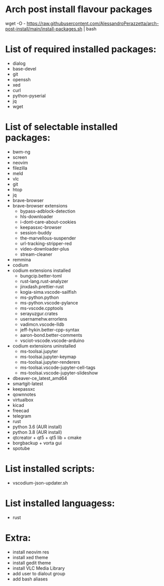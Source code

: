 # Arch post install flavour packages

wget -O - https://raw.githubusercontent.com/AlessandroPerazzetta/arch-post-install/main/install-packages.sh | bash

# List of required installed packages:

- dialog
- base-devel
- git
- openssh
- xed
- curl
- python-pyserial
- jq
- wget

# List of selectable installed packages:

- bwm-ng 
- screen
- neovim 
- filezilla 
- meld 
- vlc 
- git 
- htop 
- jq
- brave-browser
- brave-browser extensions
    * bypass-adblock-detection
    * hls-downloader
    * i-dont-care-about-cookies
    * keepassxc-browser
    * session-buddy
    * the-marvellous-suspender
    * url-tracking-stripper-red
    * video-downloader-plus
    * stream-cleaner
- remmina
- codium
- codium extensions installed
    * bungcip.better-toml
    * rust-lang.rust-analyzer
    * jinxdash.prettier-rust
    * kogia-sima.vscode-sailfish
    * ms-python.python
    * ms-python.vscode-pylance
    * ms-vscode.cpptools
    * serayuzgur.crates
    * usernamehw.errorlens
    * vadimcn.vscode-lldb
    * jeff-hykin.better-cpp-syntax
    * aaron-bond.better-comments
    * vsciot-vscode.vscode-arduino
- codium extensions uninstalled
    * ms-toolsai.jupyter
    * ms-toolsai.jupyter-keymap
    * ms-toolsai.jupyter-renderers
    * ms-toolsai.vscode-jupyter-cell-tags
    * ms-toolsai.vscode-jupyter-slideshow
- dbeaver-ce_latest_amd64
- smartgit-latest
- keepassxc
- qownnotes
- virtualbox
- kicad
- freecad
- telegram
- rust
- python 3.6 (AUR install)
- python 3.8 (AUR install)
- qtcreator + qt5 + qt5 lib + cmake
- borgbackup + vorta gui
- spotube

# List installed scripts:

- vscodium-json-updater.sh

# List installed languagess:
- rust

# Extra:

- install neovim res
- install xed theme
- install gedit theme
- install VLC Media Library
- add user to dialout group
- add bash aliases
